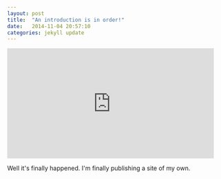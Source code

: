 ```yaml
---
layout: post
title:  "An introduction is in order!"
date:   2014-11-04 20:57:10
categories: jekyll update
---
```


<div id="frame-wrapper">
	<iframe src="http://giphy.com/embed/6459ZFRF1Wxna?html5=true" width="480" height="257" frameBorder="0" webkitAllowFullScreen mozallowfullscreen allowFullScreen></iframe>
</div>

Well it's finally happened. I'm finally publishing a site of my own.

<!--excerpt--> 